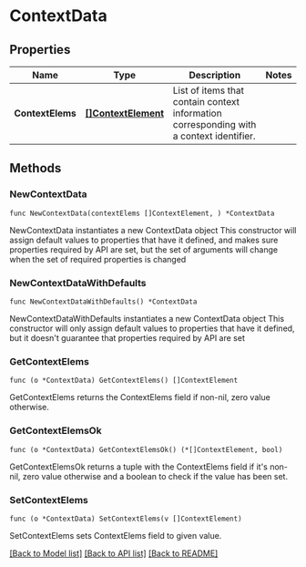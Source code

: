 # ContextData

## Properties

Name | Type | Description | Notes
------------ | ------------- | ------------- | -------------
**ContextElems** | [**[]ContextElement**](ContextElement.md) | List of items that contain context information corresponding with a context identifier.  | 

## Methods

### NewContextData

`func NewContextData(contextElems []ContextElement, ) *ContextData`

NewContextData instantiates a new ContextData object
This constructor will assign default values to properties that have it defined,
and makes sure properties required by API are set, but the set of arguments
will change when the set of required properties is changed

### NewContextDataWithDefaults

`func NewContextDataWithDefaults() *ContextData`

NewContextDataWithDefaults instantiates a new ContextData object
This constructor will only assign default values to properties that have it defined,
but it doesn't guarantee that properties required by API are set

### GetContextElems

`func (o *ContextData) GetContextElems() []ContextElement`

GetContextElems returns the ContextElems field if non-nil, zero value otherwise.

### GetContextElemsOk

`func (o *ContextData) GetContextElemsOk() (*[]ContextElement, bool)`

GetContextElemsOk returns a tuple with the ContextElems field if it's non-nil, zero value otherwise
and a boolean to check if the value has been set.

### SetContextElems

`func (o *ContextData) SetContextElems(v []ContextElement)`

SetContextElems sets ContextElems field to given value.



[[Back to Model list]](../README.md#documentation-for-models) [[Back to API list]](../README.md#documentation-for-api-endpoints) [[Back to README]](../README.md)


